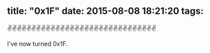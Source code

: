 title: "0x1F"
date: 2015-08-08 18:21:20
tags:
---
✌✌✌✌✌✌✌✌✌✌✌✌✌✌✌✌✌✌✌✌✌✌✌✌✌✌✌✌✌✌✌

I've now turned 0x1F.
